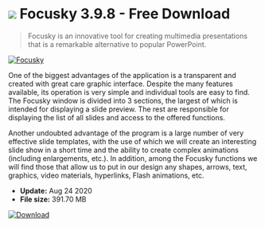 # ![](https://cdn.softexe.net/static/icon/3/focusky-10224.png) Focusky 3.9.8 - Free Download

> Focusky is an innovative tool for creating multimedia presentations that is a remarkable alternative to popular PowerPoint.

[![Focusky](https:https://tse1.mm.bing.net/th?id=OIP.739JMo519SSuIoHNy-EDIAHaHA&pid=Api)](https://softexe.net/win/multimedia/graphics-design/focusky:pRbbd.html)

One of the biggest advantages of the application is a transparent and created with great care graphic interface. Despite the many features available, its operation is very simple and individual tools are easy to find. The Focusky window is divided into 3 sections, the largest of which is intended for displaying a slide preview. The rest are responsible for displaying the list of all slides and access to the offered functions.
 
 Another undoubted advantage of the program is a large number of very effective slide templates, with the use of which we will create an interesting slide show in a short time and the ability to create complex animations (including enlargements, etc.). In addition, among the Focusky functions we will find those that allow us to put in our design any shapes, arrows, text, graphics, video materials, hyperlinks, Flash animations, etc.


- **Update:** Aug 24 2020
- **File size:** 391.70 MB

[![Download](https://cdn.softexe.net/static/img/download.png)](https://softexe.net/win/multimedia/graphics-design/focusky:pRbbd.html)

